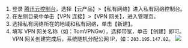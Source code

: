 1. 登录 [腾讯云控制台](https://console.cloud.tencent.com/)，选择【云产品】>【私有网络】进入私有网络控制台。
2. 在左侧目录中单击【VPN 连接】>【VPN 网关】，进入管理页。
3. 选择私有网络所在的地域和私有网络，单击【新建】。
4. 填写 VPN 网关名称（如：TomVPNGw），选择带宽，单击【创建】即可。VPN 网关创建完成后，系统随机分配公网 IP，如：`203.195.147.82`。
 ![](https://main.qcloudimg.com/raw/990f568ffc28ef1374a578883fea96f5.png)
